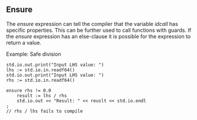 ## Ensure

The *ensure* expression can tell the compiler that the variable *idcall* has
specific properties. This can be further used to call functions with guards.
If the *ensure* expression has an else-clause it is possible for the
expression to return a value.

Example: Safe division

```
std.io.out.print("Input LHS value: ")
lhs := std.io.in.readf64()
std.io.out.print("Input LHS value: ")
rhs := std.io.in.readf64()

ensure rhs != 0.0
    result := lhs / rhs
    std.io.out << "Result: " << reuslt << std.io.endl
;
// rhs / lhs fails to compile
```
